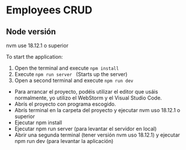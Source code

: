 # Employees CRUD

## Node versión
nvm use 18.12.1 o superior

To start the application:

1. Open the terminal and execute ```npm install``` 
2. Execute ```npm run server ``` (Starts up the server)
3. Open a second terminal and execute ```npm run dev```


- Para arrancar el proyecto, podéis utilizar el editor que usáis normalmente, yo utilizo el WebStorm y el Visual Studio Code.
- Abrís el proyecto con programa escogido.
- Abrís terminal en la carpeta del proyecto y ejecutar nvm uso 18.12.1 o superior
- Ejecutar npm install
- Ejecutar npm run server (para levantar el servidor en local)
- Abrir una segunda terminal (tener versión nvm uso 18.12.1) y ejecutar npm run dev (para levantar la aplicación)
